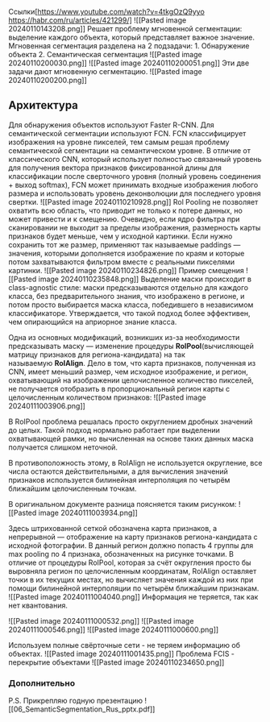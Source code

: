 Ссылки[https://www.youtube.com/watch?v=4tkgOzQ9yyo
https://habr.com/ru/articles/421299/]
![[Pasted image 20240110143208.png]]
Решает проблему мгновенной сегментации: выделение каждого объекта, который представляет важное значение.
Мгновенная сегментация разделена на 2 подзадачи:
	1. Обнаружение объекта
	2. Семантическая сегментация
![[Pasted image 20240110200030.png]]
![[Pasted image 20240110200051.png]]
Эти две задачи дают мгновенную сегментацию. 
![[Pasted image 20240110200200.png]]

## **Архитектура**
Для обнаружения объектов используют Faster R-CNN.
Для семантической сегментации используют FCN.
FCN классифицирует изображения на уровне пикселей, тем самым решая проблему семантической сегментации на семантическом уровне. В отличие от классического CNN, который использует полностью связанный уровень для получения вектора признаков фиксированной длины для классификации после сверточного уровня (полный уровень соединения + выход softmax), FCN может принимать входные изображения любого размера и использовать уровень деконволюции для последнего уровня свертки.
![[Pasted image 20240110210928.png]]
Rol Pooling не позволяет охватить всю область, что приводит не только к потере данных, но может привести и к смещению. Очевидно, если ядро фильтра при сканировании не выходит за пределы изображения, размерность карты признаков будет меньше, чем у исходной картинки. Если нужно сохранить тот же размер, применяют так называемые paddings — значения, которыми дополняется изображение по краям и которые потом захватываются фильтром вместе с реальными пикселями картинки.
![[Pasted image 20240110234826.png]]
Пример смещения
![[Pasted image 20240110235848.png]]
Выделение маски происходит в class-agnostic стиле: маски предсказываются отдельно для каждого класса, без предварительного знания, что изображено в регионе, и потом просто выбирается маска класса, победившего в независимом классификаторе. Утверждается, что такой подход более эффективен, чем опирающийся на априорное знание класса.  
  
Одна из основных модификаций, возникших из-за необходимости предсказывать маску — изменение процедуры **RoIPool**(вычисляющей матрицу признаков для региона-кандидата) на так называемую **RoIAlign**. Дело в том, что карта признаков, полученная из CNN, имеет меньший размер, чем исходное изображение, и регион, охватывающий на изображении целочисленное количество пикселей, не получается отобразить в пропорциональный регион карты с целочисленным количеством признаков:
![[Pasted image 20240111003906.png]]

В RoIPool проблема решалась просто округлением дробных значений до целых. Такой подход нормально работает при выделении охватывающей рамки, но вычисленная на основе таких данных маска получается слишком неточной.  
  
В противоположность этому, в RoIAlign не используется округление, все числа остаются действительными, а для вычисления значений признаков используется билинейная интерполяция по четырём ближайшим целочисленным точкам.  
  
В оригинальном документе разница поясняется таким рисунком:
![[Pasted image 20240111003934.png]]

Здесь штрихованной сеткой обозначена карта признаков, а непрерывной — отображение на карту признаков региона-кандидата с исходной фотографии. В данный регион должно попасть 4 группы для max pooling по 4 признака, обозначенных на рисунке точками. В отличие от процедуры RoIPool, которая за счёт округления просто бы выровняла регион по целочисленным координатам, RoIAlign оставляет точки в их текущих местах, но вычисляет значения каждой из них при помощи билинейной интерполяции по четырём ближайшим признакам.
![[Pasted image 20240111004040.png]]
Информация не теряется, так как нет квантования.


![[Pasted image 20240111000532.png]]
![[Pasted image 20240111000546.png]]
![[Pasted image 20240111000600.png]]


Используем полные свёрточные сети - не теряем информацию об объектах.
![[Pasted image 20240111001435.png]]
Проблема FCIS - перекрытие объектами
![[Pasted image 20240110234650.png]]

### Дополнительно
P.S. Прикрепляю годную презентацию
![[06_SemanticSegmentation_Rus_pptx.pdf]]
